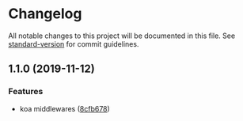 # Changelog

All notable changes to this project will be documented in this file. See [standard-version](https://github.com/conventional-changelog/standard-version) for commit guidelines.

## 1.1.0 (2019-11-12)


### Features

* koa middlewares ([8cfb678](https://github.com/gospime/koa-middlewares/commit/8cfb678da07139bb6bd7c5e51ca9a5b8510378ae))
